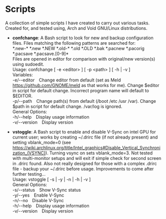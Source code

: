 # Scripts
A collection of simple scripts I have created to carry out various tasks. Created for, and tested using, Arch and Void GNU/Linux distributions.  
  
- **confchange**: A Bash script to look for new and backup configuration files. Files matching the following patterns are searched for:  
\*.new-\* \*.new \*.NEW \*.old-\* \*.old \*.OLD \*.bak \*.pacnew \*.pacorig \*.pacsave \*.pacsave.[0-9]*  
Files are opened in editor for comparison with original/new version(s) using sudoedit.   
Usage: confchange [ -e \<editor\> ] [ -p \<path\> ] [ -h | -v ]  
Variables:  
  -e/--editor&emsp;Change editor from default (set as Meld https://github.com/GNOME/meld as that works for me). Change $editor in script for default change. Incorrect program name will default to $EDITOR.  
  -p/--path&emsp;Change path(s) from default (/boot /etc /usr /var). Change $path in script for default change. /var/log is ignored.  
General Options:  
  -h/--help&emsp;Display usage information  
  -v/--version&emsp;Display version

- **vstoggle**: A Bash script to enable and disable V-Sync on intel GPU for current user; works by creating ~/.drirc file (if not already present) and setting vblank_mode=0 (see https://wiki.archlinux.org/title/Intel_graphics#Disable_Vertical_Synchronization_(VSYNC)). Turning vsync on sets vblank_mode=3. Not tested with multi-monitor setups and will exit if simple check for second screen in .drirc found. Also not really designed for those with a complex .drirc file - backup your ~/.drirc before usage. Improvements to come after further testing...    
Usage: vstoggle [ -s | -y | -n | -h | -v ]  
General Options:  
  -s/--status&emsp;Show V-Sync status  
  -y/--yes&emsp;Enable V-Sync  
  -n/--no&emsp;Disable V-Sync  
  -h/--help&emsp;Display usage information  
  -v/--version&emsp;Display version
